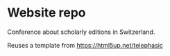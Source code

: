 # Website repo

Conference about scholarly editions in Switzerland.

Reuses a template from https://html5up.net/telephasic


